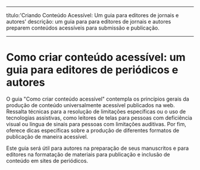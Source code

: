- - -
título:'Criando Conteúdo Acessível: Um guia para editores de jornais e autores' descrição: um guia para para editores de jornais e autores preparem conteúdos acessíveis para submissão e publicação.
- - -

# Como criar conteúdo acessível: um guia para editores de periódicos e autores

O guia "Como criar conteúdo acessível" contempla os princípios gerais da produção de conteúdo universalmente acessível publicados na web. Ressalta técnicas para a resolução de limitações específicas ou o uso de tecnologias assistivas, como leitores de telas para pessoas com deficiência visual ou língua de sinais para pessoas com limitações auditivas. Por fim, oferece dicas específicas sobre a produção de diferentes formatos de publicação de maneira acessível.

Este guia será útil para autores na preparação de seus manuscritos e para editores na formatação de materiais para publicação e inclusão de conteúdo em sites de periódicos.
